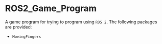 # ROS2_Game_Program

A game program for trying to program using `ROS 2`. The following packages are provided:

* `MovingFingers`
